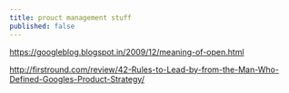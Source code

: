 ```yaml
---
title: prouct management stuff
published: false 
---
```


https://googleblog.blogspot.in/2009/12/meaning-of-open.html 

http://firstround.com/review/42-Rules-to-Lead-by-from-the-Man-Who-Defined-Googles-Product-Strategy/

